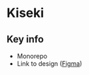 # Kiseki

## Key info

* Monorepo
* Link to design ([Figma](https://www.figma.com/file/0zICimWgcitbKyAypKUpg1/BB-Draft?type=design&node-id=1376-3948&mode=design&t=FljFkdQO6iNlfmub-0))
